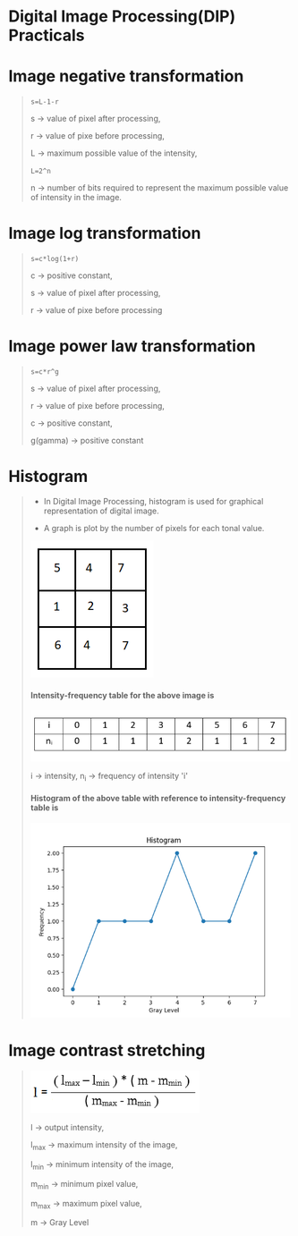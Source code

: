 # Digital Image Processing(DIP) Practicals
>
# Image negative transformation
>
> `s=L-1-r`
>
> s -> value of pixel after processing,
>
> r -> value of pixe before processing,
>
> L -> maximum possible value of the intensity,
>
> `L=2^n`
>
> n -> number of bits required to represent the maximum possible value of intensity in the image.
>
# Image log transformation
>
> `s=c*log(1+r)`
>
> c -> positive constant,
>
> s -> value of pixel after processing,
>
> r -> value of pixe before processing
>
# Image power law transformation
>
> `s=c*r^g`
>
> s -> value of pixel after processing,
>
> r -> value of pixe before processing,
>
> c -> positive constant,
>
> g(gamma) -> positive constant
>
# Histogram
>
> - In Digital Image Processing, histogram is used for graphical representation of digital image.
>
> - A graph is plot by the number of pixels for each tonal value.
>
> ![A digital image](/digital%20image.PNG "Digital Image")
>
> #### Intensity-frequency table for the above image is
>
> ![Intensity-frequency table](/frequencyTable.PNG "intensity-frequency table")
>
> i -> intensity,
> n<sub>i</sub> -> frequency of intensity 'i'
>#### Histogram of the above table with reference to intensity-frequency table is
>
>![Histogram](/digitalImageHistogram.png "Histogram of the image")
>
# Image contrast stretching
>
> ![Formula](/contrast%20stretching.PNG "Contrast stretching formula")
>
> l -> output intensity,
>
> l<sub>max</sub> -> maximum intensity of the image,
>
> l<sub>min</sub> -> minimum intensity of the image,
>
> m<sub>min</sub> -> minimum pixel value,
>
> m<sub>max</sub> -> maximum pixel value,
>
> m -> Gray Level
>